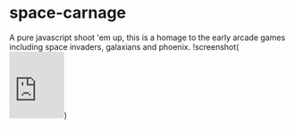 # space-carnage
A pure javascript shoot 'em up, this is a homage to the early arcade games including space invaders, galaxians and phoenix.
!screenshot(<iframe src="https://onedrive.live.com/embed?cid=922AA92937C18975&resid=922AA92937C18975%2120663&authkey=ADFz8Si0CZDVOtc" width="98" height="120" frameborder="0" scrolling="no"></iframe>)
